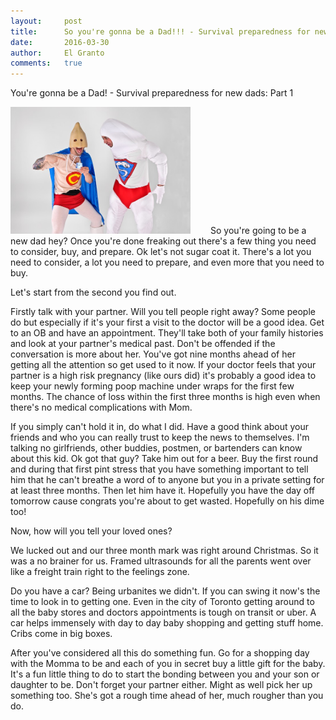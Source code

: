 ```yaml
---
layout:     post
title:      So you're gonna be a Dad!!! - Survival preparedness for new dads&#58; Part 1
date:       2016-03-30
author:     El Granto
comments:   true
---
```


You're gonna be a Dad! - Survival preparedness for new dads: Part 1

<img src="/assets/images/costumes-625440_640.jpg" class="float-left" style="width:18rem; padding-right:2rem;" alt="">So you're going to be a new dad hey? Once you're done freaking out there's a few thing you need to consider, buy, and prepare. Ok let's not sugar coat it. There's a lot you need to consider, a lot you need to prepare, and even more that you need to buy. 

Let's start from the second you find out. 

Firstly talk with your partner. Will you tell people right away? Some people do but especially if it's your first a visit to the doctor will be a good idea. Get to an OB and have an appointment. They'll take both of your family histories and look at your partner's medical past. Don't be offended if the conversation is more about her. You've got nine months ahead of her getting all the attention so get used to it now. If your doctor feels that your partner is a high risk pregnancy (like ours did) it's probably a good idea to keep your newly forming poop machine under wraps for the first few months. The chance of loss within the first three months is high even when there's no medical complications with Mom. 

If you simply can't hold it in, do what I did. Have a good think about your friends and who you can really trust to keep the news to themselves. I'm talking no girlfriends, other buddies, postmen, or bartenders can know about this kid. Ok got that guy? Take him out for a beer. Buy the first round  and during that first pint stress that you have something important to tell him that he can't breathe a word of to anyone but you in a private setting for at least three months. Then let him have it. Hopefully you have the day off tomorrow cause congrats you're about to get wasted. Hopefully on his dime too!

Now, how will you tell your loved ones?

We lucked out and our three month mark was right around Christmas. So it was a no brainer for us. Framed ultrasounds for all the parents went over like a freight train right to the feelings zone.

Do you have a car? Being urbanites we didn't. If you can swing it now's the time to look in to getting one. Even in the city of Toronto getting around to all the baby stores and doctors appointments is tough on transit or uber. A car helps immensely with day to day baby shopping and getting stuff home. Cribs come in big boxes. 

After you've considered all this do something fun. Go for a shopping day with the Momma to be and each of you in secret buy a little gift for the baby. It's a fun little thing to do to start the bonding between you and your son or daughter to be. Don't forget your partner either. Might as well pick her up something too. She's got a rough time ahead of her, much rougher than you do.
